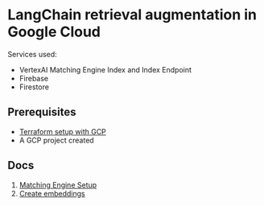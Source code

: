# LangChain retrieval augmentation in Google Cloud

Services used:

- VertexAI Matching Engine Index and Index Endpoint
- Firebase
- Firestore

## Prerequisites

- [Terraform setup with GCP](https://cloud.google.com/docs/terraform)
- A GCP project created

## Docs

1. [Matching Engine Setup](/docs/1_matching_engine.md)
2. [Create embeddings](/docs/2_create_embeddings.md)
